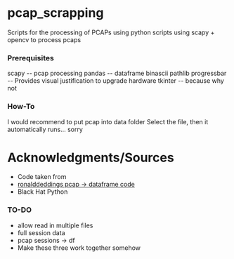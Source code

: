 # pcap_scrapping

Scripts for the processing of PCAPs using
python scripts using scapy + opencv to process pcaps


### Prerequisites
scapy       -- pcap processing 
pandas      -- dataframe
binascii 
pathlib
progressbar -- Provides visual justification to upgrade hardware
tkinter     -- because why not

### How-To
I would recommend to put pcap into data folder
Select the file, then it automatically runs... sorry

# Acknowledgments/Sources
* Code taken from 
* [ronalddeddings pcap -> dataframe code](https://github.com/ronaldeddings/Packet-Analytics) 
* Black Hat Python 
 


 



### TO-DO
* allow read in multiple files
* full session data
* pcap sessions -> df
* Make these three work together somehow